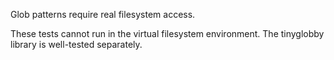 Glob patterns require real filesystem access.

These tests cannot run in the virtual filesystem environment. The tinyglobby library is well-tested separately.

